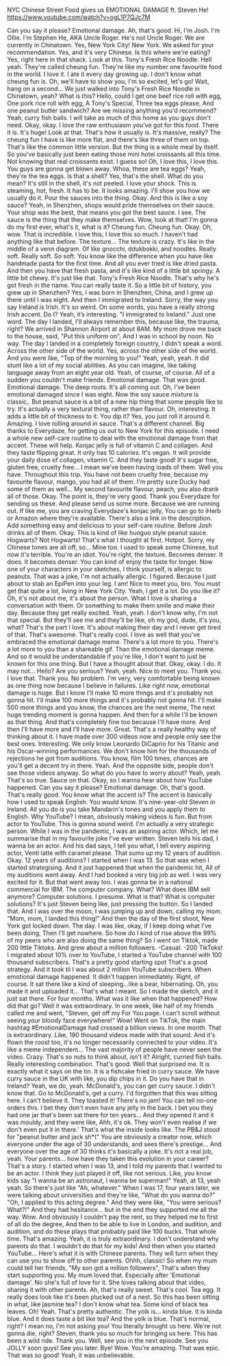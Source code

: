 
NYC Chinese Street Food gives us EMOTIONAL DAMAGE ft. Steven He!
https://www.youtube.com/watch?v=ogL1P7QJc7M

Can you say it please?
Emotional damage.
Ah, that's good.
Hi, I'm Josh.
I'm Ollie.
I'm Stephen He, AKA Uncle Roger.
He's not Uncle Roger.
We are currently in Chinatown.
Yes, New York City!
New York.
We asked for your recommendation.
Yes, and it's very Chinese.
Is this where we're eating?
Yes, right here in that shack.
Look at this.
Tony's Fresh Rice Noodle.
Hell yeah.
They're called cheung fun.
They're like my number one favourite food in the world.
I love it.
I ate it every day growing up.
I don't know what cheung fun is.
Oh, we'll have to show you, I'm so excited, let's go!
Wait, hang on a second...
We just walked into Tony's Fresh Rice Noodle in Chinatown, yeah?
What is this?
Hello, could I get one beef rice roll with egg,
One pork rice roll with egg, A Tony's Special,
Three tea eggs please, And one peanut butter sandwich?
Are we missing anything you'd recommend?
Yeah, curry fish balls.
I will take as much of this home as you guys don't need.
Okay, okay.
I love the raw enthusiasm you’ve got for this food.
There it is.
It's huge!
Look at that.
That's how it usually is.
It's massive, really?
The cheung fun I have is like more flat, and there's like three of them on top.
That's like the common little version.
But the thing is a whole meal by itself.
So you've basically just been eating those mini hotel croissants all this time.
Not knowing that real croissants exist.
I guess so!
Oh, I love this, I love this.
You guys are gonna get blown away.
Whoa, these are tea eggs?
Yeah, they're the tea eggs.
Is that a shell?
Yes, that's the shell.
What do you mean?
It's still in the shell, it's not peeled.
I love your shock.
This is steaming, hot, fresh.
It has to be.
It looks amazing.
I'll show you how we usually do it.
Pour the sauces into the thing.
Okay.
And this is like a soy sauce?
Yeah, in Shenzhen, shops would pride themselves on their sauce.
Your shop was the best, that means you got the best sauce.
I see.
The sauce is the thing that they make themselves.
Wow, look at that!
I'm gonna do my first ever, what's it, what is it?
Cheung fun.
Cheung fun.
Okay.
Oh, wow.
That is incredible.
I love this, I love this so much.
I haven't had anything like that before.
The texture...
The texture is crazy.
It's like in the middle of a venn diagram.
Of like gnocchi, ddukbokki, and noodles.
Really soft.
Really soft.
So soft.
You know like the difference when you have like handmade pasta for the first time.
And all you ever tried is like dried pasta.
And then you have that fresh pasta, and it's like kind of a little bit springy.
A little bit chewy.
It's just like that.
Tony's Fresh Rice Noodle.
That's why he's got fresh in the name.
You can really taste it.
So a little bit of history, you grew up in Shenzhen?
Yes, I was born in Shenzhen, China, and I grew up there until I was eight.
And then I immigrated to Ireland.
Sorry, the way you say Ireland is Irish.
It's so weird.
On some words, you have a really strong Irish accent.
Do I?
Yeah, it’s interesting.
"I immigrated to Ireland."
Just one word.
The day I landed, I'll always remember this, because like, the trauma, right?
We arrived in Shannon Airport at about 8AM.
My mom drove me back to the house, said, "Put this uniform on",
And I was in school by noon.
No way.
The day I landed in a completely foreign country, I didn't speak a word.
Across the other side of the world.
Yes, across the other side of the world.
And you were like, "Top of the morning to you!"
Yeah, yeah, yeah.
It did stunt like a lot of my social abilities.
As you can imagine, like taking language away from an eight year old.
Yeah, of course, of course.
All of a sudden you couldn't make friends.
Emotional damage.
That was good.
Emotional damage.
The deep roots.
It's all coming out.
Oh, I've been emotional damaged since I was eight.
Now the soy sauce mixture is classic,.
But peanut sauce is a bit of a new hip thing that some people like to try.
It's actually a very textural thing, rather than flavour.
Oh, interesting.
It adds a little bit of thickness to it.
You dip it?
Yes, you just roll it around it.
Amazing.
I love rolling around in sauce.
That's a different channel.
Big thanks to Everydaze, for getting us out to New York for this episode.
I need a whole new self-care routine to deal with the emotional damage from that accent.
These will help.
Konjac jelly is full of vitamin C and collagen.
And they taste flipping great.
It only has 10 calories.
It's vegan.
It will provide your daily dose of collagen, vitamin C.
And they taste good!
It's sugar free, gluten free, cruelty free...
I mean we've been having loads of them.
Well you have.
Throughout this trip.
You have not been cruelty free, because my favourite flavour, mango, you had all of them.
I'm pretty sure Ducky had some of them as well...
My second favourite flavour, peach, you also drank all of those.
Okay.
The point is, they're very good.
Thank you Everydaze for sending us these.
And please send us some more.
Because we are running out.
If like me, you are craving Everydaze's konjac jelly,
You can go to iHerb or Amazon where they're available.
There's also a link in the description.
Add something easy and delicious to your self-care routine.
Before Josh drinks all of them.
Okay.
This is kind of like huoguo style peanut sauce.
Hogwarts?
Not Hogwarts!
That's what I thought at first.
Hotpot.
Sorry, my Chinese tones are all off, so...
Mine too.
I used to speak some Chinese, but now it's terrible.
You're an idiot.
You're right, the texture.
Becomes denser.
It does.
It becomes denser.
You can kind of enjoy the taste for longer.
Now one of your characters in your sketches, I think yourself, is allergic to peanuts.
That was a joke, I'm not actually allergic.
I figured.
Because I just about to stab an EpiPen into your leg.
I am!
Nice to meet you, bro.
You must get that quite a lot, living in New York City.
Yeah, I get it a lot.
Do you like it?
Oh, it's not about me, it's about the person.
What I love is sharing a conversation with them.
Or something to make them smile and make their day.
Because they get really excited.
Yeah, yeah.
I don't know why, I'm not that special.
But they'll see me and they'll be like, oh my god, dude, it's you, what?
That's the part I love.
It's about making their day and I never get tired of that.
That's awesome.
That's really cool.
I love as well that you've embraced the emotional damage meme.
There's a lot more to you.
There's a lot more to you than a shareable gif.
Than the emotional damage meme.
And so it would be understandable if you're like,
I don't want to just be known for this one thing.
But I have a thought about that.
Okay, okay.
I do.
It may not...
Hello?
Are you serious?
Yeah, yeah.
Nice to meet you.
Thank you.
I love that.
Thank you.
No problem.
I'm very, very comfortable being known as one thing now because I believe in failures.
Like right now, emotional damage is huge.
But I know I'll make 10 more things and it's probably not gonna hit.
I'll make 100 more things and it's probably not gonna hit.
I'll make 500 more things and you know, the chances are the next meme,
The next huge trending moment is gonna happen.
And then for a while I'll be known as that thing.
And that's completely fine too because I'll have more.
And then I'll have more and I'll have more.
Great.
That's a really healthy way of thinking about it.
I have made over 300 videos now and people only see the best ones.
Interesting.
We only know Leonardo DiCaprio for his Titanic and his Oscar-winning performances.
We don't know him for the thousands of rejections he got from auditions.
You know, film 100 times, chances are you'll get a decent try in there.
Yeah.
And the opposite side, people don't see those videos anyway.
So what do you have to worry about?
Yeah, yeah.
That's so true.
Sauce on that.
Okay, so I wanna hear about how YouTube happened.
Can you say it please?
Emotional damage.
Oh, that's good.
That's really good.
You know what the accent is?
The accent is basically how I used to speak English.
You would know.
It's nine-year-old Steven in Ireland.
All you do is you take Mandarin's tones and you apply them to English.
Why YouTube?
I mean, obviously making videos is fun.
But from actor to YouTube.
This is gonna sound weird.
I'm actually a very strategic person.
While I was in the pandemic, I was an aspiring actor.
Which, let me summarise that in my favourite joke I've ever written.
Steven tells his dad, I wanna be an actor.
And his dad says, I tell you what, I tell every aspiring actor,
Venti latte with caramel please.
That sums up my 12 years of audition.
Okay.
12 years of auditions?
I started when I was 13.
So that was when I started strategising.
And it just happened that when the pandemic hit,
All of my auditions went away.
And I had booked a very big job as well.
I was very excited for it.
But that went away too.
I was gonna be in a national commercial for IBM.
The computer company.
What?
What does IBM sell anymore?
Computer solutions.
I presume.
What is that?
What is computer solutions?
It's just Steven being like, just pressing the button.
So I landed that.
And I was over the moon, I was jumping up and down, calling my mom.
"Mom, mom, I landed this thing!"
And then the day of the first shoot, New York got locked down.
The day.
I was like, okay, if I keep doing what I've been doing,
Then I'll get nowhere.
So how do I kind of rise above the 99% of my peers who are also doing the same thing?
So I went on Tiktok, made 200 little Tiktoks.
And grew about a million followers.
-Casual. -200 TikToks!
I migrated about 10% over to YouTube, I started a YouTube channel with 100 thousand subscribers.
That's a pretty good starting spot
That's a good strategy.
And it took til I was about 2 million YouTube subscribers.
When emotional damage happened.
It didn't happen immediately.
Right, of course.
It sat there like a kind of sleeping...like a bear, hibernating.
Oh, you made it and uploaded it...
That's what I meant.
So I made the sketch, and it just sat there.
For four months.
What was it like when that happened?
How did that go?
Well it was extraordinary.
In one week, like half of my friends called me and went,
"Steven, get off my For You page.
I can't scroll without seeing your bloody face everywhere!"
Wow!
Went on TikTok, the main hashtag #EmotionalDamage had crossed a billion views.
In one month.
That is extraordinary.
Like, 190 thousand videos made with that sound.
And it's flown the roost too, it's no longer necessarily connected to your video.
It's like a meme independent...
The vast majority of people have never seen the video.
Crazy.
That's so nuts to think about, isn't it?
Alright, curried fish balls.
Really interesting combination.
That's good.
Well that surprised me.
It is exactly what it says on the tin.
It is a fishcake fried in curry sauce.
We have curry sauce in the UK with like, you dip chips in it.
Do you have that in Ireland?
Yeah, we do, yeah.
McDonald's, you can get curry sauce.
I didn't know that.
Go to McDonald's, get a curry.
I'd forgotten that this was sitting here.
I can't believe it.
They toasted it!
There's no jam!
You can tell no-one orders this.
I bet they don't even have any jelly in the back.
I bet you they had one jar that's been sat there for ten years...
And they opened it and it was mouldy, and they were like,
Ahh, it's ok.
They won't even realise if we don't even put it in there.'
That's what the inside looks like.
The PB&J stood for "peanut butter and jack sh*t"
You are obviously a creator now, which everyone under the age of 30 understands, and sees there's prestige...
And everyone over the age of 30 thinks it's basically a joke.
It's not a real job, yeah.
Your parents... how have they taken this evolution in your career?
That's a story.
I started when I was 13, and I told my parents that I wanted to be an actor.
I think they just played it off, like not serious.
Like, you know kids say "I wanna be an astronaut, I wanna be superman!"
Yeah, at 13, yeah yeah.
So there's just like "Ah, whatever."
When I was 17, four years later, we were talking about universities and they're like,
"What do you wanna do?"
"Oh, I applied to this acting degree."
And they were like, "You were serious? What?!"
And they had hesitance... but in the end they supported me all the way.
Wow.
And obviously I couldn't pay the rent, so they helped me to first of all do the degree,
And then to be able to live in London, and audition, and audition, and do these plays that probably paid like 100 bucks.
That whole time.
That's amazing.
Yeah, it is truly extraordinary.
I don't understand why parents do that.
I wouldn't do that for my kids!
And then when you started YouTube...
Here's what it is with Chinese parents.
They will turn when they can use you to show off to other parents.
Ohhh, classic!
So when my mum could tell her friends, "My son got a million followers",
That's when they start supporting you.
My mum loved that.
Especially after 'Emotional damage'.
No she's full of love for it.
She loves talking about that video, sharing it with other parents.
Ah, that's really sweet.
That's cool.
Tea egg.
It really does look like it's been plucked out of a nest.
So this has been sitting in what, like jasmine tea?
I don't know what tea.
Some kind of black tea leaves.
Oh!
Yeah.
That's pretty authentic.
The yolk is... kinda blue.
It is kinda blue.
And it does taste a bit like tea?
And the yolk is blue.
That's normal, right?
I mean no, I'm not asking you!
You literally brought us here.
We're not gonna die, right?
Steven, thank you so much for bringing us here.
This has been a wild ride.
Thank you.
Well, see you in the next episode.
See you JOLLY soon guys!
See you later.
Bye!
Wow.
You're amazing.
That was epic.
That was so good!
Yeah, it was unbelievable.